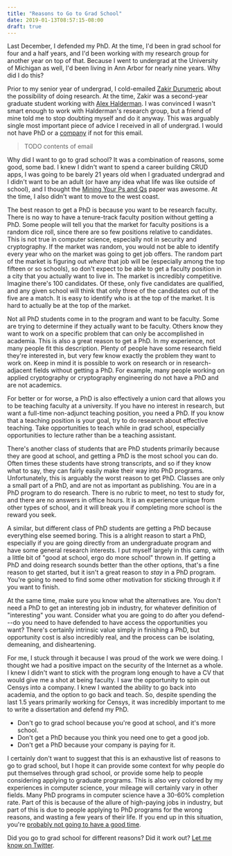 ```yaml
---
title: "Reasons to Go to Grad School"
date: 2019-01-13T08:57:15-08:00
draft: true
---
```


Last December, I defended my PhD. At the time, I'd been in grad school for
four and a half years, and I'd been working with my research group for another
year on top of that. Because I went to undergrad at the University of
Michigan as well, I'd been living in Ann Arbor for nearly nine years. Why did
I do this?

Prior to my senior year of undergrad, I cold-emailed [Zakir Durumeric][zakir]
about the possibility of doing research. At the time, Zakir was a second-year
graduate student working with [Alex Halderman][jhalderm]. I was convinced I
wasn't smart enough to work with Halderman's research group, but a friend of
mine told me to stop doubting myself and do it anyway. This was arguably
single most important piece of advice I received in all of undergrad. I would not have PhD or a [company][censys] if not for this email.

> TODO contents of email

Why did I want to go to grad school? It was a combination of reasons, some
good, some bad. I knew I didn't want to spend a career building CRUD apps, I
was going to be barely 21 years old when I graduated undergrad and I didn't
want to be an adult (or have any idea what life was like outside of school),
and I thought the [Mining Your Ps and Qs][psqs] paper was awesome. At the
time, I also didn't want to move to the west coast.

The best reason to get a PhD is because you want to be research faculty.
There is no way to have a tenure-track faculty position without getting a
PhD. Some people will tell you that the market for faculty positions is a
random dice roll, since there are so few positions relative to candidates.
This is not true in computer science, especially not in security and
cryptography. If the market was random, you would not be able to identify
every year who on the market was going to get job offers. The random part of
the market is figuring out _where_ that job will be (especially among the top
fifteen or so schools), so don't expect to be able to get a faculty position
in a city that you actually want to live in. The market is incredibly
competitive. Imagine there's 100 candidates. Of these, only five candidates
are qualified, and any given school will think that only three of the
candidates out of the five are a match. It is easy to identify who is at the
top of the market. It is hard to actually be at the top of the market.

Not all PhD students come in to the program and want to be faculty. Some are
trying to determine if they actually want to be faculty. Others know they
want to work on a specific problem that can only be accomplished in academia.
This is also a great reason to get a PhD. In my experience, not many people
fit this description. Plenty of people have some research field they're
interested in, but very few know exactly the problem they want to work on.
Keep in mind it is possible to work on research or in research-adjacent
fields without getting a PhD. For example, many people working on applied
cryptography or cryptography engineering do not have a PhD and are not
academics.

For better or for worse, a PhD is also effectively a union card that allows
you to be teaching faculty at a university. If you have no interest in
research, but want a full-time non-adjunct teaching position, you need a PhD.
If you know that a teaching position is your goal, try to do research about
effective teaching. Take opportunities to teach while in grad school,
especially opportunities to lecture rather than be a teaching assistant.

There's another class of students that are PhD students primarily because
they are good at school, and getting a PhD is the most school you can do.
Often times these students have strong transcripts, and so if they know what
to say, they can fairly easily make their way into PhD programs.
Unfortunately, this is arguably the worst reason to get PhD. Classes are only
a small part of a PhD, and are not as important as publishing. You are in a
PhD program to do research. There is no rubric to meet, no test to study for,
and there are no answers in office hours. It is an experience unique from
other types of school, and it will break you if completing more school is the
reward you seek.

A similar, but different class of PhD students are getting a PhD because
everything else seemed boring. This is a alright reason to start a PhD,
especially if you are going directly from an undergraduate program and have
some general research interests. I put myself largely in this camp, with a
little bit of "good at school, ergo do more school" thrown in. If getting a
PhD and doing research sounds better than the other options, that's a fine
reason to get started, but it isn't a great reason to _stay_ in a PhD
program. You're going to need to find some other motivation for sticking
through it if you want to finish.

At the same time, make sure you know what the alternatives are. You don't
need a PhD to get an interesting job in industry, for whatever definition of
"interesting" you want. Consider what you are going to do after you
defend---do you need to have defended to have access the opportunities you
want? There's certainly intrinsic value simply in finishing a PhD, but opportunity cost is also incredibly real, and the process can be isolating, demeaning, and disheartening.

For me, I stuck through it because I was proud of the work we were doing. I
thought we had a positive impact on the security of the Internet as a whole.
I knew I didn't want to stick with the program long enough to have a CV that
would give me a shot at being faculty. I saw the opportunity to spin out
Censys into a company. I knew I wanted the ability to go back into academia,
and the option to go back and teach. So, despite spending the last 1.5 years
primarily working for Censys, it was incredibly important to me to write a
dissertation and defend my PhD.

- Don't go to grad school because you're good at school, and it's more school.
- Don't get a PhD because you think you need one to get a good job.
- Don't get a PhD because your company is paying for it.

I certainly don't want to suggest that this is an exhaustive list of reasons
to go to grad school, but I hope it can provide some context for why people
do put themselves through grad school, or provide some help to people
considering applying to graduate programs. This is also very colored by my
experiences in computer science, your mileage will certainly vary in other
fields. Many PhD programs in computer science have a 30-60% completion rate.
Part of this is because of the allure of high-paying jobs in industry, but
part of this is due to people applying to PhD programs for the wrong reasons,
and wasting a few years of their life. If you end up in this situation,
you're [probably not going to have a good time][gradschoolmentalhealth].

Did you go to grad school for different reasons? Did it work out? [Let me
know on Twitter][davidcadrian].

[censys]: https://censys.io
[davidcadrian]: https://twitter.com/davidcadrian
[gradschoolmentalhealth]: TODO
[jhalderm]: https://jhalderm.com
[psqs]: https://factorable.net
[zakir]: https://zakird.com
